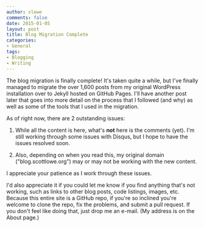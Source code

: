 ```yaml
---
author: slowe
comments: false
date: 2015-01-05 
layout: post
title: Blog Migration Complete
categories:
- General
tags:
- Blogging
- Writing
---
```


The blog migration is finally complete! It's taken quite a while, but I've finally managed to migrate the over 1,600 posts from my original WordPress installation over to Jekyll hosted on GitHub Pages. I'll have another post later that goes into more detail on the process that I followed (and why) as well as some of the tools that I used in the migration.

As of right now, there are 2 outstanding issues:

1. While all the content is here, what's **not** here is the comments (yet). I'm still working through some issues with Disqus, but I hope to have the issues resolved soon.

2. Also, depending on when you read this, my original domain ("blog.scottlowe.org") may or may not be working with the new content. 

I appreciate your patience as I work through these issues.

I'd also appreciate it if you could let me know if you find anything that's not working, such as links to other blog posts, code listings, images, etc. Because this entire site is a GitHub repo, if you're so inclined you're welcome to clone the repo, fix the problems, and submit a pull request. If you don't feel like doing that, just drop me an e-mail. (My address is on the About page.)
